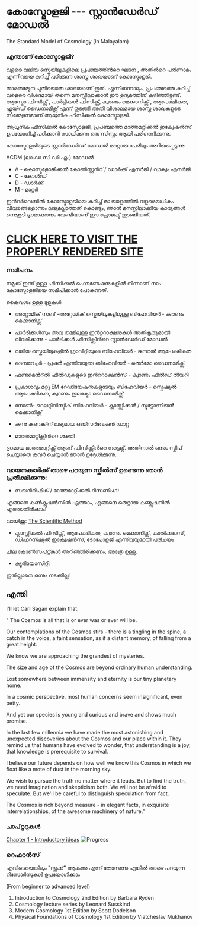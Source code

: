 
# കോസ്മോളജി  --- സ്റ്റാൻഡേർഡ് മോഡൽ 
The Standard Model of Cosmology (in Malayalam)

### എന്താണ് കോസ്മോളജി?

വളരെ വലിയ സ്കെയിലുകളിലെ പ്രപഞ്ചത്തിന്‍റെ ഘടന , അതിന്‍റെ പരിണാമം എന്നിവയെ കുറിച്ച് പഠിക്കുന്ന ശാസ്ത്ര ശാഖയാണ് കോസ്മോളജി. 

താരതമ്യേന പുതിയൊരു ശാഖയാണ്  ഇത്. എന്നിരുന്നാലും, പ്രപഞ്ചത്തെ  കുറിച്ച് വളെരെ വിശദമായി തന്നെ മനസ്സിലാക്കാൻ  ഈ  ഉദ്യമത്തിന് കഴിഞ്ഞിട്ടുണ്ട്. ആസ്ട്രോ ഫിസിക്സ് , പാർട്ടിക്കൾ ഫിസിക്സ്,  ക്വാണ്ടം മെക്കാനിക്സ് , ആപേക്ഷികത, ഫ്ലൂയിഡ് ഡൈനാമിക്സ് എന്ന് തുടങ്ങി അതി വിശാലമായ ശാസ്ത്ര ശാഖകളുടെ സമ്മേളനമാണ് ആധുനിക ഫിസിക്കൽ  കോസ്മോളജി.

ആധുനിക ഫിസിക്കൽ കോസ്മോളജി, പ്രപഞ്ചത്തെ മാത്തമറ്റിക്കൽ ഇക്വേഷൻസ് ഉപയോഗിച്ച് പഠിക്കാന്‍  സാധിക്കുന്ന ഒരു സിസ്റ്റം ആയി പരിഗണിക്കുന്നു.

കോസ്മോളജിയുടെ സ്റ്റാൻഡേർഡ് മോഡൽ മറ്റൊരു പേരിലും അറിയപ്പെടുന്നു:

ΛCDM (ലാംഡ സി ഡി എം) മോഡല്‍
* Λ - കൊസ്മളോജിക്കല്‍ കോണ്‍സ്റ്റന്‍റ് / ഡാര്‍ക്ക്‌ എനര്‍ജി / വാക്വം എനര്‍ജി
* C - കോള്‍ഡ്
* D - ഡാര്‍ക്ക്‌
* M - മാറ്റര്‍

ഇന്‍റര്‍വെബില്‍ കോസ്മോളജിയെ കുറിച്ച് മലയാളത്തില്‍ വളരെയധികം വിവരങ്ങളൊന്നും ലഭ്യമല്ലാത്തത് കൊണ്ടും, ഞാന്‍ മനസ്സിലാക്കിയ കാര്യങ്ങള്‍ ഒന്നുകൂടി ദൃഠമാക്കാനും വേണ്ടിയാണ് ഈ പ്രോജക്ട് തുടങ്ങിയത്. 

# [CLICK HERE TO VISIT THE PROPERLY RENDERED SITE](http://rnand.github.io/lambda-ml) 

### സമീപനം

നമുക്ക് ഇന്ന് ഉള്ള ഫിസിക്കല്‍ ഫൌണ്ടേഷനുകളില്‍ നിന്നാണ് നാം കോസ്മോളജിയെ സമീപിക്കാന്‍ പോകുന്നത്.

കൈവശം ഉള്ള ടൂളുകള്‍:

- അറ്റോമിക് സബ് -അറ്റോമിക് സ്കെയിലുകളിലുള്ള ബിഹേവിയര്‍ - ക്വാണ്ടം മെക്കാനിക്സ്‌ 

- പാര്‍ടിക്കള്‍സും അവ തമ്മിലുള്ള ഇന്‍റ്ററാക്ഷനുകള്‍ അതികൃത്യമായി വിവരിക്കുന്നു - പാര്‍ടിക്കള്‍ ഫിസിക്സിന്‍റെ സ്റ്റാന്‍ഡേര്‍ഡ് മോഡല്‍ 

- വലിയ സ്കെയിലുകളില്‍ ഗ്രാവിറ്റിയുടെ ബിഹേവിയര്‍ - ജനറല്‍ ആപേക്ഷികത

- ടെമ്പറേച്ചര്‍ - പ്രഷര്‍ എന്നിവയുടെ ബിഹേവിയര്‍ - തെര്‍മോ ഡൈനാമിക്സ്

- ഫണ്ടമെന്‍റ്ല്‍ ഫീല്‍ഡുകളുടെ ഇന്‍ററാക്ഷന്‍സ് -  ക്വാണ്ടം ഫീല്‍ഡ് തിയറി 

- പ്രകാശവും മറ്റു EM റേഡിയേഷനുകളുടേയും  ബിഹേവിയര്‍  - സ്പെഷ്യല്‍ ആപേക്ഷികത, ക്വാണ്ടം ഇലക്ട്രോ ഡൈനാമിക്സ്

- നോണ്‍- റെലറ്റിവിസ്ടിക് ബിഹേവിയര്‍ - ക്ലാസ്സിക്കല്‍ / ന്യൂട്ടോണിയന്‍ മെക്കാനിക്സ്‌ 

- കുന്നു കണക്കിന് ലഭ്യമായ ഒബ്സര്‍വേഷന്‍ ഡാറ്റ 

- മാത്തമാറ്റിക്സിന്‍റെ ശക്തി

ദൃഠമായ മാത്തമാറ്റിക്സ്‌ ആണ് ഫിസിക്സിന്‍റെ നട്ടെല്ല്. അതിനാല്‍ ഒന്നും സ്കിപ് ചെയ്യാതെ കവര്‍ ചെയ്യാന്‍ ഞാന്‍ ഉദ്ദേശിക്കുന്നു.

### വായനക്കാര്‍ക്ക് താഴെ പറയുന്ന സ്കില്‍സ് ഉണ്ടെന്നു ഞാന്‍ പ്രതീക്ഷിക്കുന്നു:
 
* സയന്‍റിഫിക് / മാത്തമാറ്റിക്കല്‍ റീസണിംഗ്:

 എങ്ങനെ കണ്‍ക്ലൂഷന്‍സില്‍ എത്താം, എങ്ങനെ തെറ്റായ കണ്ക്ലൂഷനില്‍ എത്താതിരിക്കാം!
 
 വായിക്കൂ: [The Scientific Method](http://www.bio.miami.edu/dana/dox/scientific_method.html)
 
 * ക്ലാസ്സിക്കല്‍ ഫിസിക്സ്, ആപേക്ഷികത, ക്വാണ്ടം മെക്കാനിക്സ്‌, കാല്‍ക്കുലസ്, ഡിഫറന്ഷ്യല്‍ ഇക്വേഷന്‍സ്, ടോപോളജി എന്നിവയുമായി പരിചയം 
 
 ചില കോണ്‍സപ്റ്റ്കള്‍ അറിഞ്ഞിരിക്കണം, അത്രേ ഉള്ളു. 
 
* ക്യൂരിയോസിറ്റി:

 ഇതില്ലാതെ ഒന്നും നടക്കില്ല!
 
 ## എന്തി
 
 I'll let Carl Sagan explain that:
 
" The Cosmos is all that is or ever was or ever will be.

Our contemplations of the Cosmos stirs - there is a tingling in the spine, a catch in the voice, a faint sensation, as if a 
distant memory, of falling from a great height. 

We know we are approaching the grandest of mysteries. 

The size and age of the Cosmos are beyond ordinary human understanding.

Lost somewhere between immensity and eternity is our tiny planetary home. 

In a cosmic perspective, most human concerns seem insignificant, even petty.

And yet our species is young and curious and brave and shows much promise. 

In the last few millennia we have made the most astonishing and unexpected discoveries about the Cosmos and our place 
within it. 
They remind us that humans have evolved to wonder, that understanding is a joy, that knowledge is prerequisite to survival.

I believe our future depends on how well we know this Cosmos in which we float like a mote of dust in the morning sky. 

We wish to pursue the truth no matter where it leads. But to find the truth, we need imagination and skepticism both.
We will not be afraid to speculate. But we'll be careful to distinguish speculation from fact.

The Cosmos is rich beyond measure - in elegant facts, in exquisite interrelationships, of the awesome machinery of nature."
 
### ചാപ്റ്ററുകള്‍

[Chapter 1 - Introductory ideas](/chapters/ch1-intro.md) ![Progress](http://progressed.io/bar/55) 


### റെഫറന്‍സ് 

എവിടെയെങ്കിലും "സ്റ്റക്ക്" ആകുന്നു എന്ന് തോന്നുന്നു എങ്കില്‍ താഴെ പറയുന്ന റിസോര്‍സുകള്‍ ഉപയോഗിക്കാം

(From beginner to advanced level)

1. Introduction to Cosmology 2nd Edition by Barbara Ryden
2. Cosmology lecture series by Leonard Susskind
3. Modern Cosmology 1st Edition by Scott Dodelson
4. Physical Foundations of Cosmology 1st Edition by Viatcheslav Mukhanov
